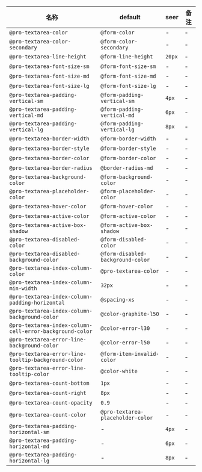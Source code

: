 | 名称 | default | seer | 备注 |
| --- | --- | --- | --- |
| `@pro-textarea-color` | `@form-color` | - | - |
| `@pro-textarea-color-secondary` | `@form-color-secondary` | - | - |
| `@pro-textarea-line-height` | `@form-line-height` | `20px` | - |
| `@pro-textarea-font-size-sm` | `@form-font-size-sm` | - | - |
| `@pro-textarea-font-size-md` | `@form-font-size-md` | - | - |
| `@pro-textarea-font-size-lg` | `@form-font-size-lg` | - | - |
| `@pro-textarea-padding-vertical-sm` | `@form-padding-vertical-sm` | `4px` | - |
| `@pro-textarea-padding-vertical-md` | `@form-padding-vertical-md` | `6px` | - |
| `@pro-textarea-padding-vertical-lg` | `@form-padding-vertical-lg` | `8px` | - |
| `@pro-textarea-border-width` | `@form-border-width` | - | - |
| `@pro-textarea-border-style` | `@form-border-style` | - | - |
| `@pro-textarea-border-color` | `@form-border-color` | - | - |
| `@pro-textarea-border-radius` | `@border-radius-md` | - | - |
| `@pro-textarea-background-color` | `@form-background-color` | - | - |
| `@pro-textarea-placeholder-color` | `@form-placeholder-color` | - | - |
| `@pro-textarea-hover-color` | `@form-hover-color` | - | - |
| `@pro-textarea-active-color` | `@form-active-color` | - | - |
| `@pro-textarea-active-box-shadow` | `@form-active-box-shadow` | - | - |
| `@pro-textarea-disabled-color` | `@form-disabled-color` | - | - |
| `@pro-textarea-disabled-background-color` | `@form-disabled-background-color` | - | - |
| `@pro-textarea-index-column-color` | `@pro-textarea-color` | - | - |
| `@pro-textarea-index-column-min-width` | `32px` | - | - |
| `@pro-textarea-index-column-padding-horizontal` | `@spacing-xs` | - | - |
| `@pro-textarea-index-column-background-color` | `@color-graphite-l50` | - | - |
| `@pro-textarea-index-column-cell-error-background-color` | `@color-error-l30` | - | - |
| `@pro-textarea-error-line-background-color` | `@color-error-l50` | - | - |
| `@pro-textarea-error-line-tooltip-background-color` | `@form-item-invalid-color` | - | - |
| `@pro-textarea-error-line-tooltip-color` | `@color-white` | - | - |
| `@pro-textarea-count-bottom` | `1px` | - | - |
| `@pro-textarea-count-right` | `8px` | - | - |
| `@pro-textarea-count-opacity` | `0.9` | - | - |
| `@pro-textarea-count-color` | `@pro-textarea-placeholder-color` | - | - |
| `@pro-textarea-padding-horizontal-sm` | - | `4px` | - |
| `@pro-textarea-padding-horizontal-md` | - | `6px` | - |
| `@pro-textarea-padding-horizontal-lg` | - | `8px` | - |
